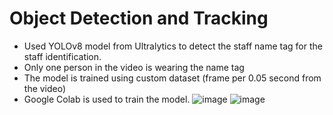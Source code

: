 # Object Detection and Tracking
* Used YOLOv8 model from Ultralytics to detect the staff name tag for the staff identification.
* Only one person in the video is wearing the name tag
* The model is trained using custom dataset (frame per 0.05 second from the video) 
* Google Colab is used to train the model. 
![image](https://github.com/jaydenlau014/Object_Detection_Tracking/assets/109339656/06240193-afd0-49c1-b93f-1d96ce76357e)
![image](https://github.com/jaydenlau014/Object_Detection_Tracking/assets/109339656/6c6963b1-4712-48ff-99b6-6741867b9f28)

